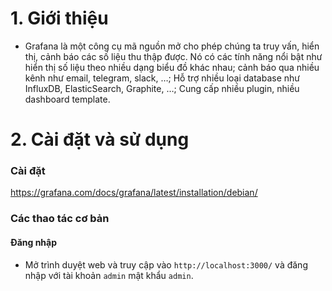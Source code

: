 # 1. Giới thiệu
- Grafana là một công cụ mã nguồn mở cho phép chúng ta truy vấn, hiển thị, cảnh báo các số liệu thu thập được. Nó có các tính năng nổi bật như hiển thị số liệu theo nhiều dạng biểu đồ khác nhau; cảnh báo qua nhiều kênh như email, telegram, slack, …; Hỗ trợ nhiều loại database như InfluxDB, ElasticSearch, Graphite, …; Cung cấp nhiều plugin, nhiều dashboard template.

# 2. Cài đặt và sử dụng

### Cài đặt
https://grafana.com/docs/grafana/latest/installation/debian/

### Các thao tác cơ bản

#### Đăng nhập
- Mở trình duyệt web và truy cập vào `http://localhost:3000/` và đăng nhập với tài khoản `admin` mật khẩu `admin`.

